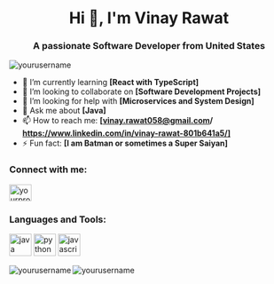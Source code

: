 <h1 align="center">Hi 👋, I'm Vinay Rawat</h1>
<h3 align="center">A passionate Software Developer from United States</h3>

<p align="left"> <img src="https://komarev.com/ghpvc/?username=yourusername&label=Profile%20views&color=0e75b6&style=flat" alt="yourusername" /> </p>

- 🌱 I’m currently learning **[React with TypeScript]**
- 👯 I’m looking to collaborate on **[Software Development Projects]**
- 🤝 I’m looking for help with **[Microservices and System Design]**
- 💬 Ask me about **[Java]**
- 📫 How to reach me: **[vinay.rawat058@gmail.com/ https://www.linkedin.com/in/vinay-rawat-801b641a5/]**
- ⚡ Fun fact: **[I am Batman or sometimes a Super Saiyan]**

<h3 align="left">Connect with me:</h3>
<p align="left">
<a href="https://linkedin.com/in/vinay-rawat-801b641a5" target="blank"><img align="center" src="https://cdn.jsdelivr.net/npm/simple-icons@3.0.1/icons/linkedin.svg" alt="yourprofile" height="30" width="40" /></a>
</p>

<h3 align="left">Languages and Tools:</h3>
<p align="left">
  <img src="https://cdn.jsdelivr.net/npm/simple-icons@3.0.1/icons/java.svg" alt="java" width="40" height="40"/>
  <img src="https://cdn.jsdelivr.net/npm/simple-icons@3.0.1/icons/python.svg" alt="python" width="40" height="40"/>
  <img src="https://cdn.jsdelivr.net/npm/simple-icons@3.0.1/icons/javascript.svg" alt="javascript" width="40" height="40"/>
  <!-- Add more icons as needed -->
</p>

<img align="left" src="https://github-readme-stats.vercel.app/api/top-langs?username=yourusername&show_icons=true&locale=en&layout=compact" alt="yourusername" />
<img align="center" src="https://github-readme-stats.vercel.app/api?username=yourusername&show_icons=true&locale=en" alt="yourusername" />
